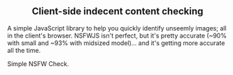 <p align="center">
  <h2 align="center">Client-side indecent content checking</h2>
</p>


A simple JavaScript library to help you quickly identify unseemly images; all in the client's browser. NSFWJS isn't perfect, but it's pretty accurate (~90% with small and ~93% with midsized model)... and it's getting more accurate all the time.

Simple NSFW Check.
